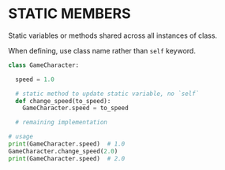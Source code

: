 # STATIC MEMBERS

Static variables or methods shared across all instances of class.

When defining, use class name rather than `self` keyword.

```python
class GameCharacter:

  speed = 1.0

  # static method to update static variable, no `self`
  def change_speed(to_speed):
    GameCharacter.speed = to_speed

  # remaining implementation

# usage
print(GameCharacter.speed)  # 1.0
GameCharacter.change_speed(2.0)
print(GameCharacter.speed)  # 2.0
```
